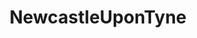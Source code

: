 ---
title: NewcastleUponTyne
crosslinks:
- NUFC
- newcastle
- autotldr
- Serendipity
- InfrastructurePorn
- HailCorporate
---
